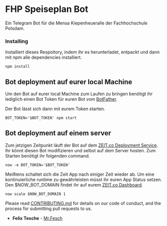 # FHP Speiseplan Bot

Ein Telegram Bot für die Mensa Kiepenheueralle der Fachhochschule Potsdam.


### Installing

Installiert dieses Respoitory, indem ihr es herunterladet, entpackt und dann mit npm alle dependencies installiert.

```
npm install
```


## Bot deployment auf eurer local Machine

Um den Bot auf eurer local Machine zum Laufen zu bringen benötigt ihr lediglich einen Bot Token für euren Bot vom [BotFather](https://telegram.me/BotFather).

Der Bot lässt sich dann mit eurem Token starten.

```
BOT_TOKEN='$BOT_TOKEN' npm start
```

## Bot deployment auf einem server

Zum jetzigen Zeitpunkt läuft der Bot auf dem [ZEIT.co Deployment Service](https://www.zeit.co). Ihr könnt diesen Bot modifizieren und selbst auf dem Server hosten. Zum Starten benötigt ihr folgenden command.

```
now -e BOT_TOKEN='$BOT_TOKEN'
```

Meißtens schaltet sich die Zeit App nach einiger Zeit wieder ab. Um eine kontinuierliche runtime zu gewährleisten müsst ihr euren App Status setzen. Den $NOW_BOT_DOMAIN findet ihr auf eurem [ZEIT.co Dashboard](https://zeit.co/dashboard/instances).

```
now scale $NOW_BOT_DOMAIN 1
```

Please read [CONTRIBUTING.md](https://gist.github.com/PurpleBooth/b24679402957c63ec426) for details on our code of conduct, and the process for submitting pull requests to us.

* **Felix Tesche** - [Mr.Fesch](http://www.mrfesch.com)
